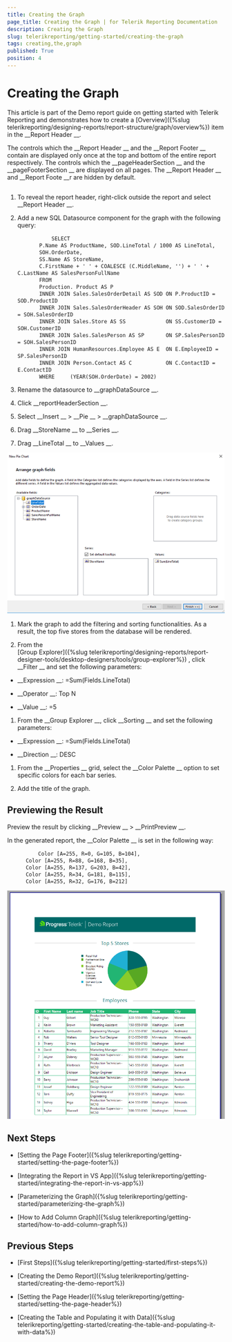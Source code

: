 ```yaml
---
title: Creating the Graph
page_title: Creating the Graph | for Telerik Reporting Documentation
description: Creating the Graph
slug: telerikreporting/getting-started/creating-the-graph
tags: creating,the,graph
published: True
position: 4
---
```


# Creating the Graph



This article is part of the Demo report guide on getting started with Telerik Reporting and demonstrates
        how to create a 
[Overview]({%slug telerikreporting/designing-reports/report-structure/graph/overview%})
 item in the 
__Report Header
__.
      


The controls which the 
__Report Header
__ and the 
__Report Footer
__ contain are displayed only once at the top and bottom
        of the entire report respectively. The controls which the 
__pageHeaderSection
__ and the 
__pageFooterSection
__ are displayed on all pages.
        The 
__Report Header
__ and 
__Report Foote
__r are hidden by default.
      


## 

1. To reveal the report header, right-click outside the report and select 
__Report Header
__.
            


1. Add a new SQL Datasource component for the graph with the following query:
            


	              SELECT
              P.Name AS ProductName, SOD.LineTotal / 1000 AS LineTotal,
              SOH.OrderDate,
              SS.Name AS StoreName,
              C.FirstName + ' ' + COALESCE (C.MiddleName, '') + ' ' + C.LastName AS SalesPersonFullName
              FROM
              Production. Product AS P
              INNER JOIN Sales.SalesOrderDetail AS SOD ON P.ProductID = SOD.ProductID
              INNER JOIN Sales.SalesOrderHeader AS SOH ON SOD.SalesOrderID = SOH.SalesOrderID
              INNER JOIN Sales.Store AS SS             ON SS.CustomerID = SOH.CustomerID
              INNER JOIN Sales.SalesPerson AS SP       ON SP.SalesPersonID = SOH.SalesPersonID
              INNER JOIN HumanResources.Employee AS E  ON E.EmployeeID = SP.SalesPersonID
              INNER JOIN Person.Contact AS C           ON C.ContactID = E.ContactID
              WHERE     (YEAR(SOH.OrderDate) = 2002)
            




1. Rename the datasource to 
__graphDataSource
__.
            


1. Click 
__reportHeaderSection
__.
            


1. Select 
__Insert
__ > 
__Pie
__ > 
__graphDataSource
__.
            


1. Drag 
__StoreName
__ to 
__Series
__.
            


1. Drag 
__LineTotal
__ to 
__Values
__.
            
  
  ![Pie](images/Pie.PNG)

1. Mark the graph to add the filtering and sorting functionalities. As a result, the top five stores from the database will be rendered.
            


1. From the  
[Group Explorer]({%slug telerikreporting/designing-reports/report-designer-tools/desktop-designers/tools/group-explorer%})
, click 
__Filter
__ and set the following parameters:
            


* __Expression
__: 
=Sum(Fields.LineTotal)


* __Operator
__: 
Top N


* __Value
__: 
=5


1. From the 
__Group Explorer
__, click 
__Sorting
__ and set the following parameters:
            


* __Expression
__: 
=Sum(Fields.LineTotal)


* __Direction
__: 
 DESC


1. From the 
__Properties
__ grid, select the 
__Color Palette
__ option to set specific colors for each bar series.
            


1. Add the title of the graph.
            


## Previewing the Result

Preview the result by clicking 
__Preview
__ > 
__PrintPreview
__.
        


In the generated report, the 
__Color Palette
__ is set in the following way:
        


	          Color [A=255, R=0, G=105, B=104],
          Color [A=255, R=88, G=168, B=35],
          Color [A=255, R=137, G=203, B=42],
          Color [A=255, R=34, G=181, B=115],
          Color [A=255, R=32, G=176, B=212]
        


  
  ![Report With Graph](images/ReportWithGraph.PNG)

## Next Steps

* [Setting the Page Footer]({%slug telerikreporting/getting-started/setting-the-page-footer%})


* [Integrating the Report in VS App]({%slug telerikreporting/getting-started/integrating-the-report-in-vs-app%})


* [Parameterizing the Graph]({%slug telerikreporting/getting-started/parameterizing-the-graph%})


* [How to Add Column Graph]({%slug telerikreporting/getting-started/how-to-add-column-graph%})


## Previous Steps

* [First Steps]({%slug telerikreporting/getting-started/first-steps%})


* [Creating the Demo Report]({%slug telerikreporting/getting-started/creating-the-demo-report%})


* [Setting the Page Header]({%slug telerikreporting/getting-started/setting-the-page-header%})


* [Creating the Table and Populating it with Data]({%slug telerikreporting/getting-started/creating-the-table-and-populating-it-with-data%})

